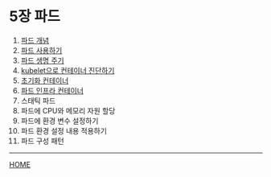 # 5장 파드

1. [파드 개념](./01.md)
2. [파드 사용하기](./02.md)
3. [파드 생명 주기](./03.md)
4. [kubelet으로 컨테이너 진단하기](./04.md)
5. [초기화 컨테이너](./05.md)
6. [파드 인프라 컨테이너](./06.md)
7. 스태틱 파드
8. 파드에 CPU와 메모리 자원 할당
9. 파드에 환경 변수 설정하기
10. 파드 환경 설정 내용 적용하기
11. 파드 구성 패턴

-----
[HOME](../README.md)
